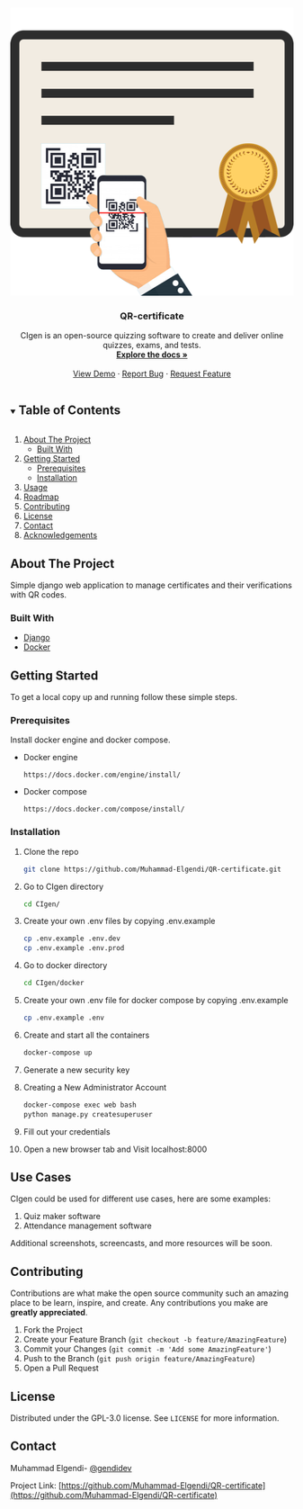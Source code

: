 <!-- PROJECT LOGO -->
<br />
<p align="center">
  <a href="https://github.com/Muhammad-Elgendi/QR-certificate">
    <img src="favicon.png" alt="Logo" width="512" height="512">
  </a>

  <h3 align="center">QR-certificate</h3>

  <p align="center">
    CIgen is an open-source quizzing software to create and deliver online quizzes, exams, and tests.
    <br />
    <a href="https://github.com/Muhammad-Elgendi/QR-certificate"><strong>Explore the docs »</strong></a>
    <br />
    <br />
    <a href="https://github.com/Muhammad-Elgendi/QR-certificate">View Demo</a>
    ·
    <a href="https://github.com/Muhammad-Elgendi/QR-certificate/issues">Report Bug</a>
    ·
    <a href="https://github.com/Muhammad-Elgendi/QR-certificate/issues">Request Feature</a>
  </p>
</p>



<!-- TABLE OF CONTENTS -->
<details open="open">
  <summary><h2 style="display: inline-block">Table of Contents</h2></summary>
  <ol>
    <li>
      <a href="#about-the-project">About The Project</a>
      <ul>
        <li><a href="#built-with">Built With</a></li>
      </ul>
    </li>
    <li>
      <a href="#getting-started">Getting Started</a>
      <ul>
        <li><a href="#prerequisites">Prerequisites</a></li>
        <li><a href="#installation">Installation</a></li>
      </ul>
    </li>
    <li><a href="#usage">Usage</a></li>
    <li><a href="#roadmap">Roadmap</a></li>
    <li><a href="#contributing">Contributing</a></li>
    <li><a href="#license">License</a></li>
    <li><a href="#contact">Contact</a></li>
    <li><a href="#acknowledgements">Acknowledgements</a></li>
  </ol>
</details>



<!-- ABOUT THE PROJECT -->
## About The Project
Simple django web application to manage certificates and their verifications with QR codes.

### Built With

* [Django](https://www.djangoproject.com/)
* [Docker](https://www.docker.com/)


<!-- GETTING STARTED -->
## Getting Started

To get a local copy up and running follow these simple steps.

### Prerequisites

Install docker engine and docker compose.
* Docker engine
  ```
  https://docs.docker.com/engine/install/
  ```
* Docker compose
  ```
  https://docs.docker.com/compose/install/
  ```
### Installation

1. Clone the repo
   ```sh
   git clone https://github.com/Muhammad-Elgendi/QR-certificate.git
   ```
2. Go to CIgen directory
   ```sh
   cd CIgen/
   ```
3. Create your own .env files by copying .env.example
   ```sh
   cp .env.example .env.dev
   cp .env.example .env.prod
   ```
4. Go to docker directory
   ```sh
   cd CIgen/docker
   ```
5. Create your own .env file for docker compose by copying .env.example
   ```sh
   cp .env.example .env
   ```
6. Create and start all the containers
   ```sh
   docker-compose up
   ```
7. Generate a new security key

8. Creating a New Administrator Account
    ```sh
   docker-compose exec web bash
   python manage.py createsuperuser
   ```
9. Fill out your credentials

10. Open a new browser tab and Visit localhost:8000




<!-- Use Cases -->
## Use Cases

CIgen could be used for different use cases, here are some examples:

1. Quiz maker software
2. Attendance management software

Additional screenshots, screencasts, and more resources will be soon.

<!-- CONTRIBUTING -->
## Contributing

Contributions are what make the open source community such an amazing place to be learn, inspire, and create. Any contributions you make are **greatly appreciated**.

1. Fork the Project
2. Create your Feature Branch (`git checkout -b feature/AmazingFeature`)
3. Commit your Changes (`git commit -m 'Add some AmazingFeature'`)
4. Push to the Branch (`git push origin feature/AmazingFeature`)
5. Open a Pull Request



<!-- LICENSE -->
## License

Distributed under the GPL-3.0 license. See `LICENSE` for more information.



<!-- CONTACT -->
## Contact

Muhammad Elgendi- [@gendidev](https://twitter.com/@gendidev)

Project Link: [https://github.com/Muhammad-Elgendi/QR-certificate](https://github.com/Muhammad-Elgendi/QR-certificate)
